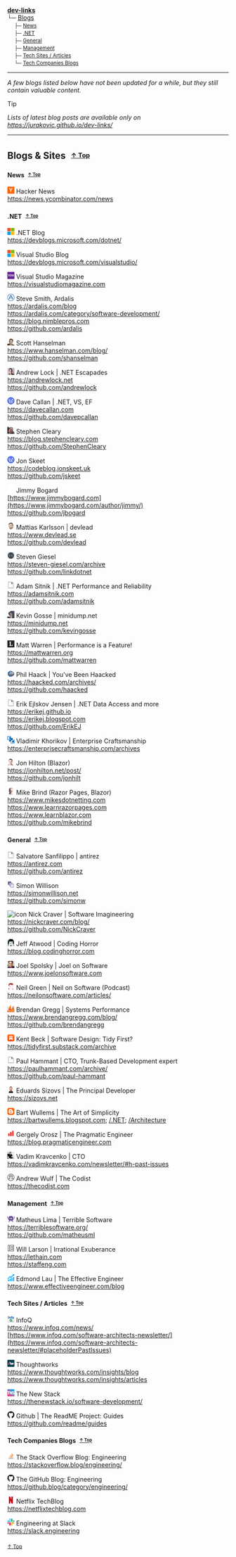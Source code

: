 
<p id="nav">

**[dev-links](../README.md)**  
└─ <a name="top"></a>[Blogs](#blogs)  
&nbsp;&nbsp;&nbsp;&nbsp;<small>├─ [News](#blogs-news)</small>  
&nbsp;&nbsp;&nbsp;&nbsp;<small>├─ [.NET](#blogs-net)</small>  
&nbsp;&nbsp;&nbsp;&nbsp;<small>├─ [General](#blogs-general)</small>  
&nbsp;&nbsp;&nbsp;&nbsp;<small>├─ [Management](#blogs-management)</small>  
&nbsp;&nbsp;&nbsp;&nbsp;<small>├─ [Tech Sites / Articles](#blogs-tech-sites)</small>  
&nbsp;&nbsp;&nbsp;&nbsp;<small>└─ [Tech Companies Blogs](#blogs-tech-companies)</small>  

</p>

* * *

*A few blogs listed below have not been updated for a while, but they still contain valuable content.*

<p class="pages-hidden">

> [!TIP]
> *Lists of latest blog posts are available only on <https://jurakovic.github.io/dev-links/>*

</p>

<div id="posts-button"></div>

* * *

## <a name="blogs"></a>Blogs & Sites <sup><sub>&nbsp;&nbsp;<a href="#top">↑ Top</a></sub></sup>


<!--
<https://www.developmentsimplyput.com/post/top-net-developers-contributors-to-follow>  
<https://www.wearedevelopers.com/magazine/software-development-blogs>  
<https://tripleten.com/blog/posts/10-software-development-blogs-worth-bookmarking>  
<https://www.linkedin.com/pulse/top-10-engineering-blogs-follow-latest-technological-insights-gaddam>  
-->

#### <a name="blogs-news"></a>News <sup><sub>&nbsp;&nbsp;<a href="#top">­­­­­­↑ Top</a></sub></sup>

<!--
![icon](../favicons/codeproject.png)
CodeProject | The Insiders  
<https://www.codeproject.com/script/Mailouts/Archive.aspx?mtpid=4&pgnum=1>  
-->

![icon](../favicons/hackernews.png)
Hacker News  
<https://news.ycombinator.com/news>  

<!--
![icon](../favicons/lobsters.png)
Lobsters  
<https://lobste.rs>  

![icon](../favicons/reddit.png)
r/programming  
<https://www.reddit.com/r/programming/>  
-->

#### <a name="blogs-net"></a>.NET <sup><sub>&nbsp;&nbsp;<a href="#top">­­­­­­↑ Top</a></sub></sup>

![icon](../favicons/microsoft.png)
.NET Blog  
<https://devblogs.microsoft.com/dotnet/>  
<div id="dotnet" class="blog-posts"></div>

![icon](../favicons/microsoft.png)
Visual Studio Blog  
<https://devblogs.microsoft.com/visualstudio/>  
<div id="visualstudio" class="blog-posts"></div>

![icon](../favicons/vsm.png)
Visual Studio Magazine  
<https://visualstudiomagazine.com>  
<div id="visualstudiomagazine" class="blog-posts"></div>

![icon](../favicons/ardalis.png)
Steve Smith, Ardalis  
<https://ardalis.com/blog>  
<https://ardalis.com/category/software-development/>  
<https://blog.nimblepros.com>  
<https://github.com/ardalis>  
<div id="ardalis" class="blog-posts"></div>

![icon](../favicons/hanselman.png)
Scott Hanselman  
<https://www.hanselman.com/blog/>  
<https://github.com/shanselman>  
<div id="hanselman" class="blog-posts"></div>

![icon](../favicons/andrewlock.png)
Andrew Lock | .NET Escapades  
<https://andrewlock.net>  
<https://github.com/andrewlock>  
<div id="andrewlock" class="blog-posts"></div>

![icon](../favicons/wp.png)
Dave Callan | .NET, VS, EF  
<https://davecallan.com>  
<https://github.com/davepcallan>  
<div id="davecallan" class="blog-posts"></div>

![icon](../favicons/stephencleary.png)
Stephen Cleary  
<https://blog.stephencleary.com>  
<https://github.com/StephenCleary>  
<div id="stephencleary" class="blog-posts"></div>

![icon](../favicons/wp.png)
Jon Skeet  
<https://codeblog.jonskeet.uk>  
<https://github.com/jskeet>  
<div id="jonskeet" class="blog-posts"></div>

![icon](../favicons/jimmybogard.png)
Jimmy Bogard  
[https://www.jimmybogard.com](https://www.jimmybogard.com/author/jimmy/)  
<https://github.com/jbogard>  
<div id="jimmybogard" class="blog-posts"></div>

![icon](../favicons/devlead.png)
Mattias Karlsson | devlead  
<https://www.devlead.se>  
<https://github.com/devlead>  
<div id="devlead" class="blog-posts"></div>

![icon](../favicons/steven-giesel.png)
Steven Giesel  
<https://steven-giesel.com/archive>  
<https://github.com/linkdotnet>  
<div id="steven-giesel" class="blog-posts"></div>

![icon](../favicons/blank.png)
Adam Sitnik | .NET Performance and Reliability  
<https://adamsitnik.com>  
<https://github.com/adamsitnik>  
<div id="adamsitnik" class="blog-posts"></div>

![icon](../favicons/minidump.png)
Kevin Gosse | minidump.net  
<https://minidump.net>  
<https://github.com/kevingosse>  
<div id="minidump" class="blog-posts"></div>

![icon](../favicons/mattwarren.png)
Matt Warren | Performance is a Feature!  
<https://mattwarren.org>  
<https://github.com/mattwarren>  
<div id="mattwarren" class="blog-posts"></div>

![icon](../favicons/haacked.png)
Phil Haack | You've Been Haacked  
<https://haacked.com/archives/>  
<https://github.com/haacked>  
<div id="haacked" class="blog-posts"></div>

![icon](../favicons/blank.png)
Erik Ejlskov Jensen | .NET Data Access and more  
<https://erikej.github.io>  
<https://erikej.blogspot.com>  
<https://github.com/ErikEJ>  
<div id="erikej" class="blog-posts"></div>

![icon](../favicons/enterprisecraftsmanship.png)
Vladimir Khorikov | Enterprise Craftsmanship  
<https://enterprisecraftsmanship.com/archives>  
<div id="enterprisecraftsmanship" class="blog-posts"></div>

![icon](../favicons/jonhilton.png)
Jon Hilton (Blazor)  
<https://jonhilton.net/post/>  
<https://github.com/jonhilt>  

![icon](../favicons/mikesdotnetting.png)
Mike Brind (Razor Pages, Blazor)  
<https://www.mikesdotnetting.com>  
<https://www.learnrazorpages.com>  
<https://www.learnblazor.com>  
<https://github.com/mikebrind>  


#### <a name="blogs-general"></a>General <sup><sub>&nbsp;&nbsp;<a href="#top">­­­­­­↑ Top</a></sub></sup>

![icon](../favicons/blank.png)
Salvatore Sanfilippo | antirez  
<https://antirez.com>  
<https://github.com/antirez>  
<div id="antirez" class="blog-posts"></div>

![icon](../favicons/simonwillison.png)
Simon Willison  
<https://simonwillison.net>  
<https://github.com/simonw>  
<div id="simonwillison" class="blog-posts"></div>

![icon](../favicons/nickcraver.png)
Nick Craver | Software Imagineering  
<https://nickcraver.com/blog/>  
<https://github.com/NickCraver>  
<div id="nickcraver" class="blog-posts"></div>

![icon](../favicons/codinghorror.png)
Jeff Atwood | Coding Horror  
<https://blog.codinghorror.com>  
<div id="codinghorror" class="blog-posts"></div>

![icon](../favicons/joelonsoftware.png)
Joel Spolsky | Joel on Software  
<https://www.joelonsoftware.com>  
<div id="joelonsoftware" class="blog-posts"></div>

![icon](../favicons/neilonsoftware.png)
Neil Green | Neil on Software (Podcast)  
<https://neilonsoftware.com/articles/>  
<div id="neilonsoftware" class="blog-posts"></div>

![icon](../favicons/brendangregg.png)
Brendan Gregg | Systems Performance  
<https://www.brendangregg.com/blog/>  
<https://github.com/brendangregg>  
<div id="brendangregg" class="blog-posts"></div>

![icon](../favicons/tidyfirst.png)
Kent Beck | Software Design: Tidy First?  
<https://tidyfirst.substack.com/archive>  
<div id="tidyfirst" class="blog-posts"></div>

![icon](../favicons/blank.png)
Paul Hammant | CTO, Trunk-Based Development expert  
<https://paulhammant.com/archive/>  
<https://github.com/paul-hammant>  
<div id="paulhammant" class="blog-posts"></div>

![icon](../favicons/sizovs.png)
Eduards Sizovs | The Principal Developer  
<https://sizovs.net>  
<div id="sizovs" class="blog-posts"></div>

![icon](../favicons/blogspot.png)
Bart Wullems | The Art of Simplicity  
<https://bartwullems.blogspot.com>; [/.NET](https://bartwullems.blogspot.com/search/label/.NET); [/Architecture](https://bartwullems.blogspot.com/search/label/Architecture)  
<div id="bartwullems" class="blog-posts"></div>

![icon](../favicons/pragmaticengineer.png)
Gergely Orosz | The Pragmatic Engineer  
<https://blog.pragmaticengineer.com>  
<div id="pragmaticengineer" class="blog-posts"></div>

![icon](../favicons/vadimkravcenko.png)
Vadim Kravcenko | CTO  
<https://vadimkravcenko.com/newsletter/#h-past-issues>  
<div id="vadimkravcenko" class="blog-posts"></div>

![icon](../favicons/thecodist.png)
Andrew Wulf | The Codist  
<https://thecodist.com>  
<div id="thecodist" class="blog-posts"></div>


#### <a name="blogs-management"></a>Management <sup><sub>&nbsp;&nbsp;<a href="#top">­­­­­­↑ Top</a></sub></sup>

![icon](../favicons/terriblesoftware.png)
Matheus Lima | Terrible Software  
<https://terriblesoftware.org/>  
<https://github.com/matheusml>  
<div id="terriblesoftware" class="blog-posts"></div>

![icon](../favicons/lethain.png)
Will Larson | Irrational Exuberance  
<https://lethain.com>  
<https://staffeng.com>  
<div id="lethain" class="blog-posts"></div>

![icon](../favicons/effectiveengineer.png)
Edmond Lau | The Effective Engineer  
<https://www.effectiveengineer.com/blog>  
<div id="effectiveengineer" class="blog-posts"></div>


#### <a name="blogs-tech-sites"></a>Tech Sites / Articles <sup><sub>&nbsp;&nbsp;<a href="#top">↑ Top</a></sub></sup>

![icon](../favicons/infoq.png)
InfoQ  
<https://www.infoq.com/news/>  
[https://www.infoq.com/software-architects-newsletter/](https://www.infoq.com/software-architects-newsletter/#placeholderPastIssues)  

![icon](../favicons/thoughtworks.png)
Thoughtworks  
<https://www.thoughtworks.com/insights/blog>  
<https://www.thoughtworks.com/insights/articles>  

<!--
![icon](../favicons/code-maze.png)
Code Maze  
<https://code-maze.com/latest-posts-on-code-maze/>  
-->

![icon](../favicons/thenewstack.png)
The New Stack  
<https://thenewstack.io/software-development/>  

![icon](../favicons/github.png)
Github | The ReadME Project: Guides  
<https://github.com/readme/guides>  


#### <a name="blogs-tech-companies"></a>Tech Companies Blogs <sup><sub>&nbsp;&nbsp;<a href="#top">↑ Top</a></sub></sup>

![icon](../favicons/stackoverflow.png)
The Stack Overflow Blog: Engineering  
<https://stackoverflow.blog/engineering/>  

![icon](../favicons/github.png)
The GitHub Blog: Engineering  
<https://github.blog/category/engineering/>  

![icon](../favicons/netflix.png)
Netflix TechBlog  
<https://netflixtechblog.com>  

![icon](../favicons/slack.png)
Engineering at Slack  
<https://slack.engineering>  

<sub><a href="#top">↑ Top</a></sub>
